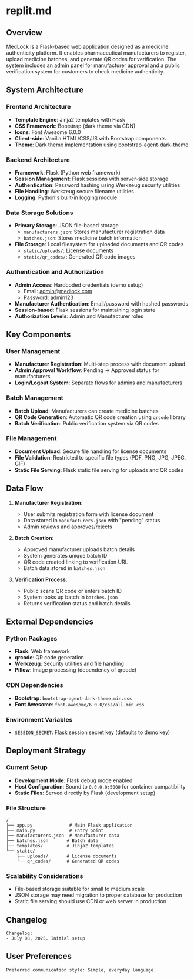 # replit.md

## Overview

MedLock is a Flask-based web application designed as a medicine authenticity platform. It enables pharmaceutical manufacturers to register, upload medicine batches, and generate QR codes for verification. The system includes an admin panel for manufacturer approval and a public verification system for customers to check medicine authenticity.

## System Architecture

### Frontend Architecture
- **Template Engine**: Jinja2 templates with Flask
- **CSS Framework**: Bootstrap (dark theme via CDN)
- **Icons**: Font Awesome 6.0.0
- **Client-side**: Vanilla HTML/CSS/JS with Bootstrap components
- **Theme**: Dark theme implementation using bootstrap-agent-dark-theme

### Backend Architecture
- **Framework**: Flask (Python web framework)
- **Session Management**: Flask sessions with server-side storage
- **Authentication**: Password hashing using Werkzeug security utilities
- **File Handling**: Werkzeug secure filename utilities
- **Logging**: Python's built-in logging module

### Data Storage Solutions
- **Primary Storage**: JSON file-based storage
  - `manufacturers.json`: Stores manufacturer registration data
  - `batches.json`: Stores medicine batch information
- **File Storage**: Local filesystem for uploaded documents and QR codes
  - `static/uploads/`: License documents
  - `static/qr_codes/`: Generated QR code images

### Authentication and Authorization
- **Admin Access**: Hardcoded credentials (demo setup)
  - Email: admin@medlock.com
  - Password: admin123
- **Manufacturer Authentication**: Email/password with hashed passwords
- **Session-based**: Flask sessions for maintaining login state
- **Authorization Levels**: Admin and Manufacturer roles

## Key Components

### User Management
- **Manufacturer Registration**: Multi-step process with document upload
- **Admin Approval Workflow**: Pending → Approved status for manufacturers
- **Login/Logout System**: Separate flows for admins and manufacturers

### Batch Management
- **Batch Upload**: Manufacturers can create medicine batches
- **QR Code Generation**: Automatic QR code creation using `qrcode` library
- **Batch Verification**: Public verification system via QR codes

### File Management
- **Document Upload**: Secure file handling for license documents
- **File Validation**: Restricted to specific file types (PDF, PNG, JPG, JPEG, GIF)
- **Static File Serving**: Flask static file serving for uploads and QR codes

## Data Flow

1. **Manufacturer Registration**:
   - User submits registration form with license document
   - Data stored in `manufacturers.json` with "pending" status
   - Admin reviews and approves/rejects

2. **Batch Creation**:
   - Approved manufacturer uploads batch details
   - System generates unique batch ID
   - QR code created linking to verification URL
   - Batch data stored in `batches.json`

3. **Verification Process**:
   - Public scans QR code or enters batch ID
   - System looks up batch in `batches.json`
   - Returns verification status and batch details

## External Dependencies

### Python Packages
- **Flask**: Web framework
- **qrcode**: QR code generation
- **Werkzeug**: Security utilities and file handling
- **Pillow**: Image processing (dependency of qrcode)

### CDN Dependencies
- **Bootstrap**: `bootstrap-agent-dark-theme.min.css`
- **Font Awesome**: `font-awesome/6.0.0/css/all.min.css`

### Environment Variables
- `SESSION_SECRET`: Flask session secret key (defaults to demo key)

## Deployment Strategy

### Current Setup
- **Development Mode**: Flask debug mode enabled
- **Host Configuration**: Bound to `0.0.0.0:5000` for container compatibility
- **Static Files**: Served directly by Flask (development setup)

### File Structure
```
/
├── app.py              # Main Flask application
├── main.py             # Entry point
├── manufacturers.json  # Manufacturer data
├── batches.json       # Batch data
├── templates/         # Jinja2 templates
└── static/
    ├── uploads/       # License documents
    └── qr_codes/      # Generated QR codes
```

### Scalability Considerations
- File-based storage suitable for small to medium scale
- JSON storage may need migration to proper database for production
- Static file serving should use CDN or web server in production

## Changelog

```
Changelog:
- July 08, 2025. Initial setup
```

## User Preferences

```
Preferred communication style: Simple, everyday language.
```